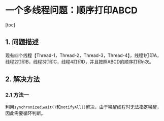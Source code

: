 # 一个多线程问题：顺序打印ABCD

[toc]



## 1. 问题描述

现有四个线程【Thread-1，Thread-2，Thread-3，Thread-4】，线程1打印A，线程2打印B，线程3打印C，线程4打印D，并且按照ABCD的顺序打印n次。



## 2. 解决方法

### 2.1 方法一

利用`synchronized`,`wait()`和`notifyAll()`解决，由于唤醒线程时无法指定唤醒，因此需要循环判断。

```java

```

